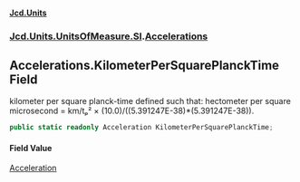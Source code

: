 #### [Jcd.Units](index.md 'index')

### [Jcd.Units.UnitsOfMeasure.SI](Jcd.Units.UnitsOfMeasure.SI.md 'Jcd.Units.UnitsOfMeasure.SI').[Accelerations](Accelerations.md 'Jcd.Units.UnitsOfMeasure.SI.Accelerations')

## Accelerations.KilometerPerSquarePlanckTime Field

kilometer per square planck-time defined such that: hectometer per square microsecond = km/tₚ² ×
(10.0)/((5.391247E-38)*(5.391247E-38)).

```csharp
public static readonly Acceleration KilometerPerSquarePlanckTime;
```

#### Field Value

[Acceleration](Acceleration.md 'Jcd.Units.UnitTypes.Acceleration')